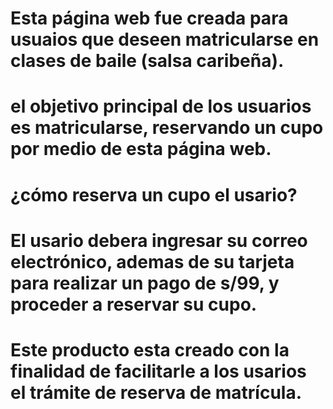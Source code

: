# Esta página web fue creada para usuaios que deseen matricularse en clases de baile (salsa caribeña).
# el objetivo principal de los usuarios es matricularse, reservando un cupo por medio de esta página web.
# ¿cómo reserva un cupo el usario?
# El usario debera ingresar su correo electrónico, ademas de su tarjeta para realizar un pago de s/99, y proceder a reservar su cupo.
# Este producto esta creado con la finalidad de facilitarle a los usarios el trámite de reserva de matrícula.
